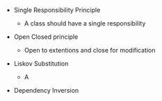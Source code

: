 - Single Responsibility Principle
    - A class should have a single responsibility

- Open Closed principle
    - Open to extentions and close for modification
- Liskov Substitution
    - A

- Dependency Inversion